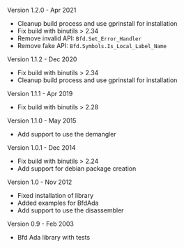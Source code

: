 Version 1.2.0 - Apr 2021
  - Cleanup build process and use gprinstall for installation
  - Fix build with binutils > 2.34
  - Remove invalid API: `Bfd.Set_Error_Handler`
  - Remove fake API: `Bfd.Symbols.Is_Local_Label_Name`

Version 1.1.2 - Dec 2020
  - Fix build with binutils > 2.34
  - Cleanup build process and use gprinstall for installation

Version 1.1.1 - Apr 2019
  - Fix build with binutils > 2.28

Version 1.1.0 - May 2015
  - Add support to use the demangler

Version 1.0.1 - Dec 2014
  - Fix build with binutils > 2.24
  - Add support for debian package creation

Version 1.0 - Nov 2012
  - Fixed installation of library
  - Added examples for BfdAda
  - Add support to use the disassembler

Version 0.9 - Feb 2003
  - Bfd Ada library with tests
